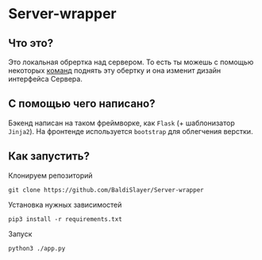 # Server-wrapper
## Что это?
Это локальная обрертка над сервером. То есть ты можешь с помощью некоторых [команд](https://github.com/BaldiSlayer/Server-wrapper/blob/main/README.md#как-запустить) поднять эту обертку и она изменит дизайн интерфейса Сервера.
## С помощью чего написано?
Бэкенд написан на таком фреймворке, как `Flask` (+ шаблонизатор `Jinja2`). На фронтенде используется `bootstrap` для облегчения верстки.
## Как запустить?
Клонируем репозиторий

```git clone https://github.com/BaldiSlayer/Server-wrapper```

Установка нужных зависимостей

```pip3 install -r requirements.txt```

Запуск

```
python3 ./app.py
```


